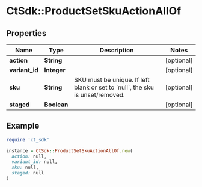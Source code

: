 # CtSdk::ProductSetSkuActionAllOf

## Properties

| Name | Type | Description | Notes |
| ---- | ---- | ----------- | ----- |
| **action** | **String** |  | [optional] |
| **variant_id** | **Integer** |  | [optional] |
| **sku** | **String** | SKU must be unique. If left blank or set to &#x60;null&#x60;, the sku is unset/removed. | [optional] |
| **staged** | **Boolean** |  | [optional] |

## Example

```ruby
require 'ct_sdk'

instance = CtSdk::ProductSetSkuActionAllOf.new(
  action: null,
  variant_id: null,
  sku: null,
  staged: null
)
```


